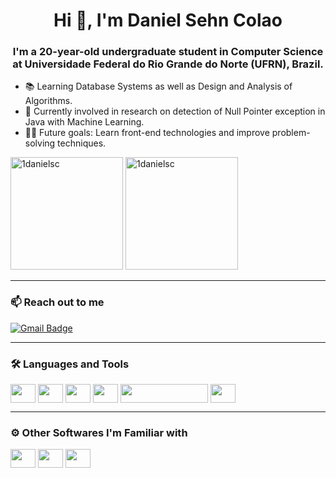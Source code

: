 <h1 align="center">Hi 👋, I'm Daniel Sehn Colao</h1>
<h3 align="center"> I'm a 20-year-old undergraduate student in Computer Science at Universidade Federal do Rio Grande do Norte (UFRN), Brazil.</h3>

- 📚 Learning Database Systems as well as Design and Analysis of Algorithms.
- 📝 Currently involved in research on detection of Null Pointer exception in Java with Machine Learning.
- 💪🏼 Future goals: Learn front-end technologies and improve problem-solving techniques.

<div>
  <img height="180em" src="https://github-readme-stats.vercel.app/api?username=1danielsc&show_icons=true&theme=dark&title_color=19f9d8&text_color=ffffff&bg_color=002b36&locale=en" alt="1danielsc" />
  
  <img height="180em" src="https://github-readme-stats.vercel.app/api/top-langs?username=1danielsc&show_icons=true&title_color=19f9d8&text_color=ffffff&bg_color=002b36&locale=en&layout=compact" alt="1danielsc" />
</div>

---
<h3>📫 Reach out to me</h3>

[![Gmail Badge](https://img.shields.io/badge/-danielscolao@gmail.com-c14438?style=flat-square&logo=Gmail&logoColor=white&link=mailto:danielscolao@gmail.com)](mailto:danielscolao@gmail.com)


---
<h3>🛠 Languages and Tools</h3>

<div style="display: inline_block">
  
  <img align="center" height="30" width="40" src="https://cdn.jsdelivr.net/gh/devicons/devicon/icons/java/java-original.svg" />
  <img align="center" height="30" width="40" src="https://cdn.jsdelivr.net/gh/devicons/devicon/icons/python/python-original.svg" />
  <img align="center" height="30" width="40" src="https://upload.wikimedia.org/wikipedia/commons/8/82/Devicon-html5-plain.svg" />
  <img align="center" height="30" width="40" src="https://cdn.jsdelivr.net/gh/devicons/devicon/icons/cplusplus/cplusplus-original.svg" />
  <img align="center" height="30" width="140" src="https://upload.wikimedia.org/wikipedia/commons/d/d0/Eclipse-Luna-Logo.svg" />
  <img align="center" height="30" width="40" src="https://upload.wikimedia.org/wikipedia/commons/9/9a/Visual_Studio_Code_1.35_icon.svg" />

</div>


---
<h3>⚙️ Other Softwares I'm Familiar with</h3>

<div style="display: inline_block">
  
  <img align="center" height="30" width="40" src="https://cdn.jsdelivr.net/gh/devicons/devicon/icons/photoshop/photoshop-line.svg" />
  <img align="center" height="30" width="40" src="https://cdn.jsdelivr.net/gh/devicons/devicon/icons/premierepro/premierepro-original.svg" />
  <img align="center" height="30" width="40" src="https://upload.wikimedia.org/wikipedia/commons/b/b6/Adobe_Photoshop_Lightroom_CC_logo.svg" />

  
</div>
